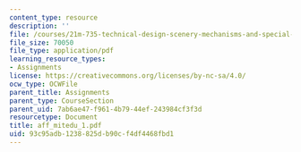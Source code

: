 ```yaml
---
content_type: resource
description: ''
file: /courses/21m-735-technical-design-scenery-mechanisms-and-special-effects-spring-2004/93c95adb1238825db90cf4df4468fbd1_aff_mitedu_1.pdf
file_size: 70050
file_type: application/pdf
learning_resource_types:
- Assignments
license: https://creativecommons.org/licenses/by-nc-sa/4.0/
ocw_type: OCWFile
parent_title: Assignments
parent_type: CourseSection
parent_uid: 7ab6ae47-f961-4b79-44ef-243984cf3f3d
resourcetype: Document
title: aff_mitedu_1.pdf
uid: 93c95adb-1238-825d-b90c-f4df4468fbd1
---
```

